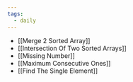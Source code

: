 ```yaml
---
tags:
  - daily
---
```

- [[Merge 2 Sorted Array]]
- [[Intersection Of Two Sorted Arrays]]
- [[Missing Number]]
- [[Maximum Consecutive Ones]]
- [[Find The Single Element]]